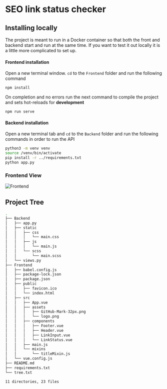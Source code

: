 # SEO link status checker


## Installing locally

The project is meant to run in a Docker container so that both the front and backend start and run at the same time. If you want to test it out locally it is a little more complicated to set up.

#### Frontend installation
Open a new terminal window. `cd` to the `Frontend` folder and run the following command

```
npm install
```
On completion and no errors run the next command to compile the project and sets hot-reloads for **development**

```
npm run serve
```

#### Backend installation

Open a new terminal tab and `cd` to the `Backend` folder and run the following commands in order to run the API

```bash
python3 -m venv venv
source /venv/bin/activate
pip install -r ../requirements.txt
python app.py
```

### Frontend View

![Frontend](https://user-images.githubusercontent.com/25010775/96105173-071e0780-0eda-11eb-84bf-ce90eee90d45.jpg)

## Project Tree

```bash
.
├── Backend
│   ├── app.py
│   ├── static
│   │   ├── css
│   │   │   └── main.css
│   │   ├── js
│   │   │   └── main.js
│   │   └── scss
│   │       └── main.scss
│   └── views.py
├── Frontend
│   ├── babel.config.js
│   ├── package-lock.json
│   ├── package.json
│   ├── public
│   │   ├── favicon.ico
│   │   └── index.html
│   ├── src
│   │   ├── App.vue
│   │   ├── assets
│   │   │   ├── GitHub-Mark-32px.png
│   │   │   └── logo.png
│   │   ├── components
│   │   │   ├── Footer.vue
│   │   │   ├── Header.vue
│   │   │   ├── LinkInput.vue
│   │   │   └── LinkStatus.vue
│   │   ├── main.js
│   │   └── mixins
│   │       └── titleMixin.js
│   └── vue.config.js
├── README.md
├── requirements.txt
└── tree.txt

11 directories, 23 files
```
